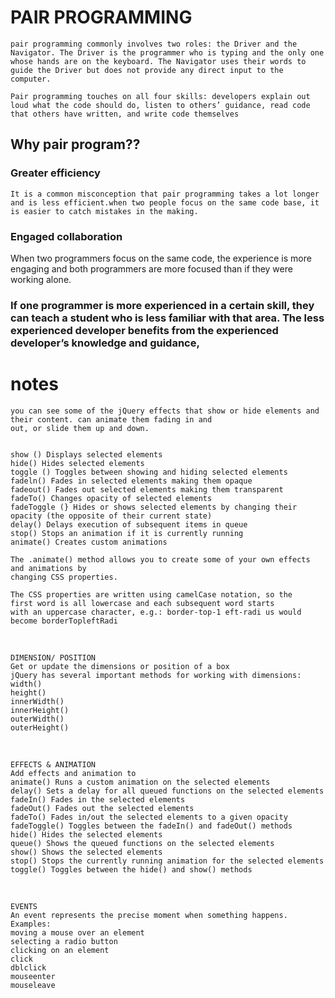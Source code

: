 # PAIR PROGRAMMING 

    pair programming commonly involves two roles: the Driver and the Navigator. The Driver is the programmer who is typing and the only one whose hands are on the keyboard. The Navigator uses their words to guide the Driver but does not provide any direct input to the computer.

    Pair programming touches on all four skills: developers explain out loud what the code should do, listen to others’ guidance, read code that others have written, and write code themselves

   ## Why pair program?? 

### Greater efficiency <br>
    It is a common misconception that pair programming takes a lot longer and is less efficient.when two people focus on the same code base, it is easier to catch mistakes in the making. 

### Engaged collaboration <br>
When two programmers focus on the same code, the experience is more engaging and both programmers are more focused than if they were working alone.


### If one programmer is more experienced in a certain skill, they can teach a student who is less familiar with that area. The less experienced developer benefits from the experienced developer’s knowledge and guidance,


# notes

    you can see some of the jQuery effects that show or hide elements and their content. can animate them fading in and
    out, or slide them up and down.


    show () Displays selected elements
    hide() Hides selected elements
    toggle () Toggles between showing and hiding selected elements 
    fadeln() Fades in selected elements making them opaque
    fadeout() Fades out selected elements making them transparent
    fadeTo() Changes opacity of selected elements
    fadeToggle (} Hides or shows selected elements by changing their
    opacity (the opposite of their current state) 
    delay() Delays execution of subsequent items in queue
    stop() Stops an animation if it is currently running
    animate() Creates custom animations

    The .animate() method allows you to create some of your own effects and animations by
    changing CSS properties.

    The CSS properties are written using camelCase notation, so the
    first word is all lowercase and each subsequent word starts
    with an uppercase character, e.g.: border-top-1 eft-radi us would
    become borderTopleftRadi 



   <br>


    DIMENSION/ POSITION 
    Get or update the dimensions or position of a box 
    jQuery has several important methods for working with dimensions:
    width()
    height()
    innerWidth()
    innerHeight()
    outerWidth()
    outerHeight()

   <br>

    EFFECTS & ANIMATION 
    Add effects and animation to 
    animate() Runs a custom animation on the selected elements
    delay() Sets a delay for all queued functions on the selected elements
    fadeIn() Fades in the selected elements
    fadeOut() Fades out the selected elements
    fadeTo() Fades in/out the selected elements to a given opacity
    fadeToggle() Toggles between the fadeIn() and fadeOut() methods
    hide() Hides the selected elements
    queue() Shows the queued functions on the selected elements
    show() Shows the selected elements
    stop() Stops the currently running animation for the selected elements
    toggle() Toggles between the hide() and show() methods

   <br>

    EVENTS
    An event represents the precise moment when something happens.
    Examples:
    moving a mouse over an element
    selecting a radio button
    clicking on an element
    click
    dblclick 
    mouseenter
    mouseleave
